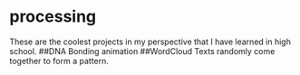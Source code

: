 # processing
These are the coolest projects in my perspective that I have learned in high school.
##DNA
Bonding animation
##WordCloud
Texts randomly come together to form a pattern.

